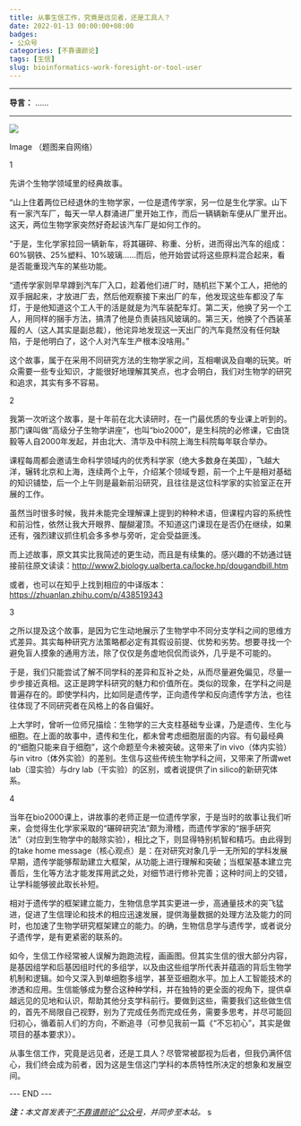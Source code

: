 ```yaml
---
title: 从事生信工作，究竟是远见者，还是工具人？
date: 2022-01-13 00:00:00+08:00
badges:
- 公众号
categories: [不靠谱颜论]
tags: [生信]
slug: bioinformatics-work-foresight-or-tool-user
---
```


---

**导言：** ……

---

<img src="/images/2020-06-29/code.png" style="max-width:300px"/>

Image
（题图来自网络）

1

先讲个生物学领域里的经典故事。

“山上住着两位已经退休的生物学家，一位是遗传学家，另一位是生化学家。山下有一家汽车厂，每天一早人群涌进厂里开始工作，而后一辆辆新车便从厂里开出。这天，两位生物学家突然好奇起该汽车厂是如何工作的。

“于是，生化学家拉回一辆新车，将其碾碎、称重、分析，进而得出汽车的组成：60%钢铁、25%塑料、10%玻璃……而后，他开始尝试将这些原料混合起来，看是否能重现汽车的某些功能。

“遗传学家则早早蹲到汽车厂入口，趁着他们进厂时，随机拦下某个工人，把他的双手捆起来，才放进厂去，然后他观察接下来出厂的车，他发现这些车都没了车灯，于是他知道这个工人干的活是就是为汽车装配车灯。第二天，他换了另一个工人，用同样的捆手方法，搞清了他是负责装挡风玻璃的。第三天，他换了个西装革履的人（这人其实是副总裁），他诧异地发现这一天出厂的汽车竟然没有任何缺陷，于是他明白了，这个人对汽车生产根本没啥用。”

这个故事，属于在采用不同研究方法的生物学家之间，互相嘲讽及自嘲的玩笑。听众需要一些专业知识，才能很好地理解其笑点，也才会明白，我们对生物学的研究和追求，其实有多不容易。

2

我第一次听这个故事，是十年前在北大读研时，在一门最优质的专业课上听到的。那门课叫做“高级分子生物学讲座”，也叫“bio2000”，是生科院的必修课，它由饶毅等人自2000年发起，并由北大、清华及中科院上海生科院每年联合举办。

课程每周都会邀请生命科学领域内的优秀科学家（绝大多数身在美国），飞越大洋，辗转北京和上海，连续两个上午，介绍某个领域专题，前一个上午是相对基础的知识铺垫，后一个上午则是最新前沿研究，且往往是这位科学家的实验室正在开展的工作。

虽然当时很多时候，我并未能完全理解课上提到的种种术语，但课程内容的系统性和前沿性，依然让我大开眼界、醍醐灌顶。不知道这门课现在是否仍在继续，如果还有，强烈建议抓住机会多多参与旁听，定会受益匪浅。

而上述故事，原文其实比我简述的更生动，而且是有续集的。感兴趣的不妨通过链接前往原文读读：http://www2.biology.ualberta.ca/locke.hp/dougandbill.htm

或者，也可以在知乎上找到相应的中译版本：https://zhuanlan.zhihu.com/p/438519343

3

之所以提及这个故事，是因为它生动地展示了生物学中不同分支学科之间的思维方式差异。其实每种研究方法策略都必定有其假设前提、优势和劣势。想要寻找一个避免盲人摸象的通用方法，除了仅仅是务虚地侃侃而谈外，几乎是不可能的。

于是，我们只能尝试了解不同学科的差异和互补之处，从而尽量避免偏见，尽量一步步接近真相。这正是跨学科研究的魅力和价值所在。类似的现象，在学科之间是普遍存在的。即使学科内，比如同是遗传学，正向遗传学和反向遗传学方法，也往往体现了不同研究者在风格上的各自偏好。

上大学时，曾听一位师兄描绘：生物学的三大支柱基础专业课，乃是遗传、生化与细胞。在上面的故事中，遗传和生化，都未曾考虑细胞层面的内容。有句最经典的“细胞只能来自于细胞”，这个命题至今未被突破。这带来了in vivo（体内实验）与in vitro（体外实验）的差别。生信与这些传统生物学科之间，又带来了所谓wet lab（湿实验）与dry lab（干实验）的区别，或者说提供了in silico的新研究体系。

4

当年在bio2000课上，讲故事的老师正是一位遗传学家，于是当时的故事让我们听来，会觉得生化学家采取的“碾碎研究法”颇为滑稽，而遗传学家的“捆手研究法”（对应到生物学中的敲除实验），相比之下，则显得特别机智和精巧。由此得到的take home message（核心观点）是：在对研究对象几乎一无所知的学科发展早期，遗传学能够帮助建立大框架，从功能上进行理解和突破；当框架基本建立完善后，生化等方法才能发挥用武之处，对细节进行修补完善；这种时间上的交错，让学科能够彼此取长补短。

相对于遗传学的框架建立能力，生物信息学其实更进一步，高通量技术的突飞猛进，促进了生信理论和技术的相应迅速发展，提供海量数据的处理方法及能力的同时，也加速了生物学研究框架建立的能力。的确，生物信息学与遗传学，或者说分子遗传学，是有更紧密的联系的。

如今，生信工作经常被人误解为跑跑流程，画画图。但其实生信的很大部分内容，是基因组学和后基因组时代的多组学，以及由这些组学所代表并蕴涵的背后生物学机制和逻辑。如今又深入到单细胞多组学，甚至亚细胞水平。加上人工智能技术的渗透和应用。生信能够成为整合这种种学科，并在独特的更全面的视角下，提供卓越远见的见地和认识，帮助其他分支学科前行。要做到这些，需要我们这些做生信的，首先不局限自己视野，别为了完成任务而完成任务，需要多思考，并尽可能回归初心，循着前人们的方向，不断追寻（可参见我前一篇《“不忘初心”，其实是做项目的基本要求》）。

从事生信工作，究竟是远见者，还是工具人？尽管常被鄙视为后者，但我仍满怀信心，我们终会成为前者，因为这是生信这门学科的本质特性所决定的想象和发展空间。

<div class="p-5 text-center">--- END ---</div>

<i><b>注：</b>本文首发表于[“不靠谱颜论”公众号](https://mp.weixin.qq.com/s/VPp9Iw7qR0kMNWmYJ-uN0Q)，并同步至本站。</i>
s
